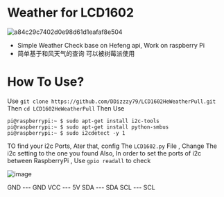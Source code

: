 # Weather for LCD1602
![a84c29c7402d0e98d61d1eafaf8e504](https://user-images.githubusercontent.com/72267897/143870181-1b8a27c8-cef2-42ea-9546-cc2ae6f0b678.jpg)

* Simple Weather Check base on Hefeng api, Work on raspberry Pi
* 简单基于和风天气的查询 可以被树莓派使用
# How To Use?
Use `git clone https://github.com/DDizzzy79/LCD1602HeWeatherPull.git` Then `cd LCD1602HeWeatherPull` 
Then Use  
```
pi@raspberrypi:~ $ sudo apt-get install i2c-tools   
pi@raspberrypi:~ $ sudo apt-get install python-smbus   
pi@raspberrypi:~ $ sudo i2cdetect -y 1 
```
TO find your i2c Ports, Ater that, config The `LCD1602.py` File , Change The i2c setting to the one you found
Also, In order to set the ports of i2c between RaspberryPi , Use `gpio readall` to check

![image](https://user-images.githubusercontent.com/72267897/143859978-d1a43a35-c8fa-403b-99c4-8bff2853a95b.png)

GND --- GND
VCC --- 5V
SDA --- SDA
SCL --- SCL
